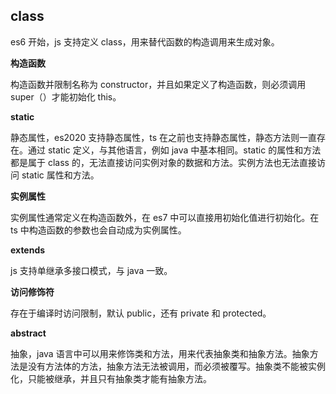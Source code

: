 ## class

es6 开始，js 支持定义 class，用来替代函数的构造调用来生成对象。

**构造函数**

构造函数并限制名称为 constructor，并且如果定义了构造函数，则必须调用 super（）才能初始化 this。

**static**

静态属性，es2020 支持静态属性，ts 在之前也支持静态属性，静态方法则一直存在。通过 static 定义，与其他语言，例如 java 中基本相同。static 的属性和方法都是属于 class 的，无法直接访问实例对象的数据和方法。实例方法也无法直接访问 static 属性和方法。

**实例属性**

实例属性通常定义在构造函数外，在 es7 中可以直接用初始化值进行初始化。在 ts 中构造函数的参数也会自动成为实例属性。

**extends**

js 支持单继承多接口模式，与 java 一致。

**访问修饰符**

存在于编译时访问限制，默认 public，还有 private 和 protected。

**abstract**

抽象，java 语言中可以用来修饰类和方法，用来代表抽象类和抽象方法。抽象方法是没有方法体的方法，抽象方法无法被调用，而必须被覆写。抽象类不能被实例化，只能被继承，并且只有抽象类才能有抽象方法。
